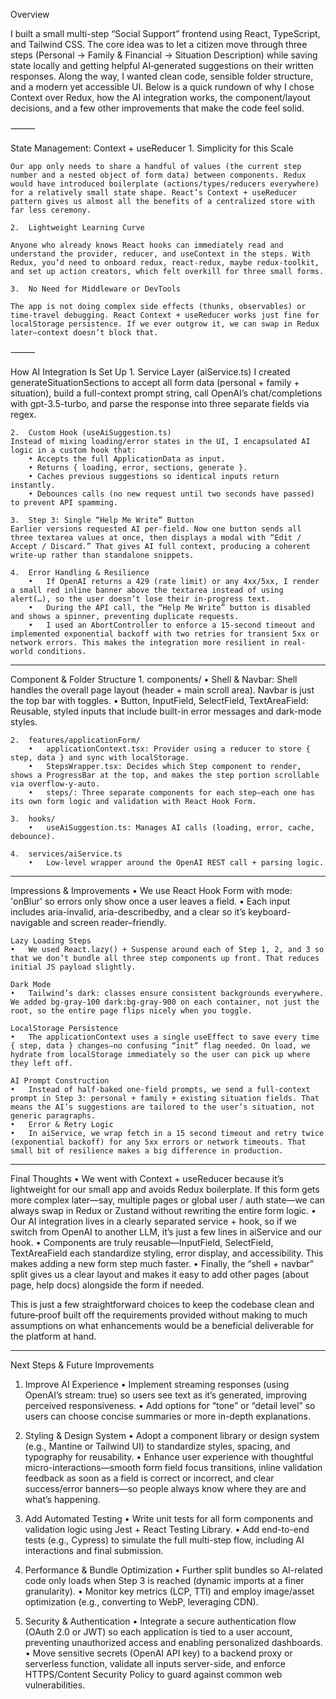 Overview

I built a small multi-step “Social Support” frontend using React, TypeScript, and Tailwind CSS. The core idea was to let a citizen move through three steps (Personal → Family & Financial → Situation Description) while saving state locally and getting helpful AI‐generated suggestions on their written responses. Along the way, I wanted clean code, sensible folder structure, and a modern yet accessible UI. Below is a quick rundown of why I chose Context over Redux, how the AI integration works, the component/layout decisions, and a few other improvements that make the code feel solid.

⸻

State Management: Context + useReducer
	1.	Simplicity for this Scale

	Our app only needs to share a handful of values (the current step number and a nested object of form data) between components. Redux would have introduced boilerplate (actions/types/reducers everywhere) for a relatively small state shape. React’s Context + useReducer pattern gives us almost all the benefits of a centralized store with far less ceremony.

	2.	Lightweight Learning Curve

	Anyone who already knows React hooks can immediately read and understand the provider, reducer, and useContext in the steps. With Redux, you’d need to onboard redux, react-redux, maybe redux-toolkit, and set up action creators, which felt overkill for three small forms.

	3.	No Need for Middleware or DevTools

	The app is not doing complex side effects (thunks, observables) or time‐travel debugging. React Context + useReducer works just fine for localStorage persistence. If we ever outgrow it, we can swap in Redux later—context doesn’t block that.

⸻

How AI Integration Is Set Up
	1.	Service Layer (aiService.ts)
	I created generateSituationSections to accept all form data (personal + family + situation), build a full-context prompt string, call OpenAI’s chat/completions with gpt-3.5-turbo, and parse the response into three separate fields via regex.
	
	2.	Custom Hook (useAiSuggestion.ts)
	Instead of mixing loading/error states in the UI, I encapsulated AI logic in a custom hook that:
		• Accepts the full ApplicationData as input.
		• Returns { loading, error, sections, generate }.
		• Caches previous suggestions so identical inputs return instantly.
		• Debounces calls (no new request until two seconds have passed) to prevent API spamming.
	
	3.	Step 3: Single “Help Me Write” Button
	Earlier versions requested AI per-field. Now one button sends all three textarea values at once, then displays a modal with “Edit / Accept / Discard.” That gives AI full context, producing a coherent write-up rather than standalone snippets.
	
	4.	Error Handling & Resilience
		•	If OpenAI returns a 429 (rate limit) or any 4xx/5xx, I render a small red inline banner above the textarea instead of using alert(…), so the user doesn’t lose their in-progress text.
		•	During the API call, the “Help Me Write” button is disabled and shows a spinner, preventing duplicate requests.
		•	I used an AbortController to enforce a 15-second timeout and implemented exponential backoff with two retries for transient 5xx or network errors. This makes the integration more resilient in real-world conditions.

---

Component & Folder Structure
	1.	components/
		•	Shell & Navbar: Shell handles the overall page layout (header + main scroll area). Navbar is just the top bar with toggles.
		•	Button, InputField, SelectField, TextAreaField: Reusable, styled inputs that include built-in error messages and dark-mode styles.

	2.	features/applicationForm/
		•	applicationContext.tsx: Provider using a reducer to store { step, data } and sync with localStorage.
		•	StepsWrapper.tsx: Decides which Step component to render, shows a ProgressBar at the top, and makes the step portion scrollable via overflow-y-auto.
		•	steps/: Three separate components for each step—each one has its own form logic and validation with React Hook Form.

	3.	hooks/
		•	useAiSuggestion.ts: Manages AI calls (loading, error, cache, debounce).

	4.	services/aiService.ts
		•	Low-level wrapper around the OpenAI REST call + parsing logic.

---

Impressions & Improvements
	•	We use React Hook Form with mode: 'onBlur' so errors only show once a user leaves a field.
	•	Each input includes aria-invalid, aria-describedby, and a clear <label> so it’s keyboard-navigable and screen reader–friendly.

	Lazy Loading Steps
	•	We used React.lazy() + Suspense around each of Step 1, 2, and 3 so that we don’t bundle all three step components up front. That reduces initial JS payload slightly.

	Dark Mode
	•	Tailwind’s dark: classes ensure consistent backgrounds everywhere. We added bg-gray-100 dark:bg-gray-900 on each container, not just the root, so the entire page flips nicely when you toggle.

	LocalStorage Persistence
	•	The applicationContext uses a single useEffect to save every time { step, data } changes—no confusing “init” flag needed. On load, we hydrate from localStorage immediately so the user can pick up where they left off.
	
	AI Prompt Construction
	•	Instead of half-baked one-field prompts, we send a full-context prompt in Step 3: personal + family + existing situation fields. That means the AI’s suggestions are tailored to the user’s situation, not generic paragraphs.
	•	Error & Retry Logic
	•	In aiService, we wrap fetch in a 15 second timeout and retry twice (exponential backoff) for any 5xx errors or network timeouts. That small bit of resilience makes a big difference in production.

---

Final Thoughts
	•	We went with Context + useReducer because it’s lightweight for our small app and avoids Redux boilerplate. If this form gets more complex later—say, multiple pages or global user / auth state—we can always swap in Redux or Zustand without rewriting the entire form logic.
	•	Our AI integration lives in a clearly separated service + hook, so if we switch from OpenAI to another LLM, it’s just a few lines in aiService and our hook.
	•	Components are truly reusable—InputField, SelectField, TextAreaField each standardize styling, error display, and accessibility. This makes adding a new form step much faster.
	•	Finally, the “shell + navbar” split gives us a clear layout and makes it easy to add other pages (about page, help docs) alongside the form if needed.

This is just a few straightforward choices to keep the codebase clean and future‐proof built off the requirements provided without making to much assumptions on what enhancements would be a beneficial deliverable for the platform at hand.

---

Next Steps & Future Improvements
1.	Improve AI Experience
	•	Implement streaming responses (using OpenAI’s stream: true) so users see text as it’s generated, improving perceived responsiveness.
	•	Add options for “tone” or “detail level” so users can choose concise summaries or more in-depth explanations.

2.	Styling & Design System
	•	Adopt a component library or design system (e.g., Mantine or Tailwind UI) to standardize styles, spacing, and typography for reusability.
	•	Enhance user experience with thoughtful micro-interactions—smooth form field focus transitions, inline validation feedback as soon as a field is correct or incorrect, and clear success/error banners—so people always know where they are and what’s happening.

3.	Add Automated Testing
	•	Write unit tests for all form components and validation logic using Jest + React Testing Library.
	•	Add end-to-end tests (e.g., Cypress) to simulate the full multi-step flow, including AI interactions and final submission.

4.	Performance & Bundle Optimization
	•	Further split bundles so AI-related code only loads when Step 3 is reached (dynamic imports at a finer granularity).
	•	Monitor key metrics (LCP, TTI) and employ image/asset optimization (e.g., converting to WebP, leveraging CDN).
	
5.	Security & Authentication
	•	Integrate a secure authentication flow (OAuth 2.0 or JWT) so each application is tied to a user account, preventing unauthorized access and enabling personalized dashboards.
	•	Move sensitive secrets (OpenAI API key) to a backend proxy or serverless function, validate all inputs server-side, and enforce HTTPS/Content Security Policy to guard against common web vulnerabilities.